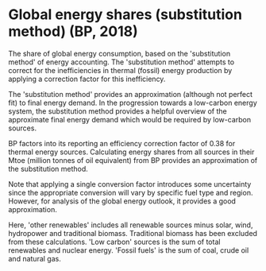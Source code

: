# Global energy shares (substitution method) (BP, 2018)

The share of global energy consumption, based on the 'substitution method' of energy accounting. The 'substitution method' attempts to correct for the inefficiencies in thermal (fossil) energy production by applying a correction factor for this inefficiency.

The 'substitution method' provides an approximation (although not perfect fit) to final energy demand. In the progression towards a low-carbon energy system, the substitution method provides a helpful overview of the approximate final energy demand which would be required by low-carbon sources.

BP factors into its reporting an efficiency correction factor of 0.38 for thermal energy sources. Calculating energy shares from all sources in their Mtoe (million tonnes of oil equivalent) from BP provides an approximation of the substitution method.

Note that applying a single conversion factor introduces some uncertainty since the appropriate conversion will vary by specific fuel type and region. However, for analysis of the global energy outlook, it provides a good approximation.

Here, 'other renewables' includes all renewable sources minus solar, wind, hydropower and traditional biomass. Traditional biomass has been excluded from these calculations. 'Low carbon' sources is the sum of total renewables and nuclear energy. 'Fossil fuels' is the sum of coal, crude oil and natural gas.